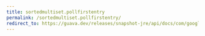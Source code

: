 ```yaml
---
title: sortedmultiset.pollfirstentry
permalink: /sortedmultiset.pollfirstentry/
redirect_to: https://guava.dev/releases/snapshot-jre/api/docs/com/google/common/collect/SortedMultiset.html#pollFirstEntry--
---
```

